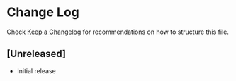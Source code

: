# Change Log
Check [Keep a Changelog](http://keepachangelog.com/) for recommendations on how to structure this file.

## [Unreleased]
- Initial release
